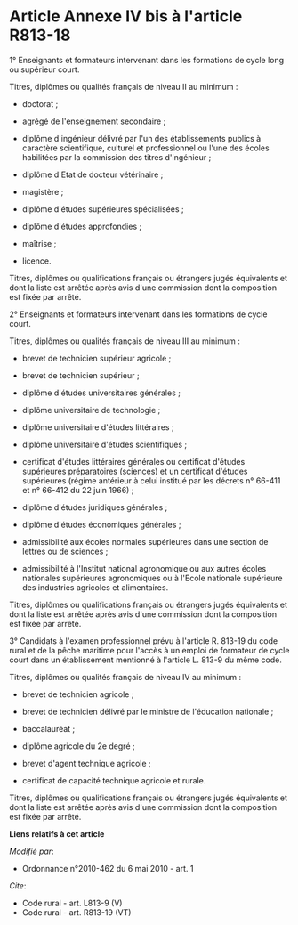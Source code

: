 # Article Annexe IV bis à l'article R813-18

1° Enseignants et formateurs intervenant dans les formations de cycle long ou supérieur court. 

Titres, diplômes ou qualités français de niveau II au minimum :

- doctorat ;

- agrégé de l'enseignement secondaire ;

- diplôme d'ingénieur délivré par l'un des établissements publics à caractère scientifique, culturel et professionnel ou
l'une des écoles habilitées par la commission des titres d'ingénieur ;

- diplôme d'Etat de docteur vétérinaire ;

- magistère ;

- diplôme d'études supérieures spécialisées ;

- diplôme d'études approfondies ;

- maîtrise ;

- licence. 

Titres, diplômes ou qualifications français ou étrangers jugés équivalents et dont la liste est arrêtée après avis d'une
commission dont la composition est fixée par arrêté. 

2° Enseignants et formateurs intervenant dans les formations de cycle court. 

Titres, diplômes ou qualités français de niveau III au minimum :

- brevet de technicien supérieur agricole ;

- brevet de technicien supérieur ;

- diplôme d'études universitaires générales ;

- diplôme universitaire de technologie ;

- diplôme universitaire d'études littéraires ;

- diplôme universitaire d'études scientifiques ;

- certificat d'études littéraires générales ou certificat d'études supérieures préparatoires (sciences) et un certificat
d'études supérieures (régime antérieur à celui institué par les décrets n° 66-411 et n° 66-412 du 22 juin 1966) ;

- diplôme d'études juridiques générales ;

- diplôme d'études économiques générales ;

- admissibilité aux écoles normales supérieures dans une section de lettres ou de sciences ;

- admissibilité à l'Institut national agronomique ou aux autres écoles nationales supérieures agronomiques ou à l'Ecole
nationale supérieure des industries agricoles et alimentaires. 

Titres, diplômes ou qualifications français ou étrangers jugés équivalents et dont la liste est arrêtée après avis d'une
commission dont la composition est fixée par arrêté. 

3° Candidats à l'examen professionnel prévu à l'article R. 813-19 du code rural et de la pêche maritime pour l'accès à un
emploi de formateur de cycle court dans un établissement mentionné à l'article L. 813-9 du même code. 

Titres, diplômes ou qualités français de niveau IV au minimum :

- brevet de technicien agricole ;

- brevet de technicien délivré par le ministre de l'éducation nationale ;

- baccalauréat ;

- diplôme agricole du 2e degré ;

- brevet d'agent technique agricole ;

- certificat de capacité technique agricole et rurale. 

Titres, diplômes ou qualifications français ou étrangers jugés équivalents et dont la liste est arrêtée après avis d'une
commission dont la composition est fixée par arrêté.

**Liens relatifs à cet article**

_Modifié par_:

  - Ordonnance n°2010-462 du 6 mai 2010 - art. 1

_Cite_:

  - Code rural - art. L813-9 (V)
  - Code rural - art. R813-19 (VT)
